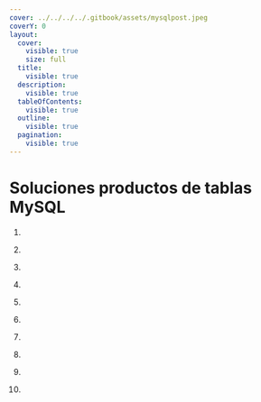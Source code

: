 ```yaml
---
cover: ../../../../.gitbook/assets/mysqlpost.jpeg
coverY: 0
layout:
  cover:
    visible: true
    size: full
  title:
    visible: true
  description:
    visible: true
  tableOfContents:
    visible: true
  outline:
    visible: true
  pagination:
    visible: true
---
```


# Soluciones productos de tablas MySQL



1. ```sql
   ```
2. ```sql
   ```
3. ```sql
   ```
4. ```sql
   ```
5. <pre class="language-sql"><code class="lang-sql"><strong>
   </strong></code></pre>
6. ```sql
   ```
7. ```sql
   ```
8. ```sql
   ```
9. ```sql
   ```
10. ```sql
    ```
